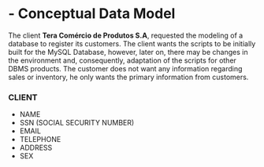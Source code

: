 # - Conceptual Data Model
The client **Tera Comércio de Produtos S.A**, requested the modeling of a database to register its customers.
The client wants the scripts to be initially built for the MySQL Database, however, later on, there may be changes in the environment and, consequently, adaptation of the scripts for other DBMS products.
The customer does not want any information regarding sales or inventory, he only wants the primary information from customers.


### CLIENT

* NAME  
* SSN (SOCIAL SECURITY NUMBER)
* EMAIL  
* TELEPHONE  
* ADDRESS  
* SEX  
